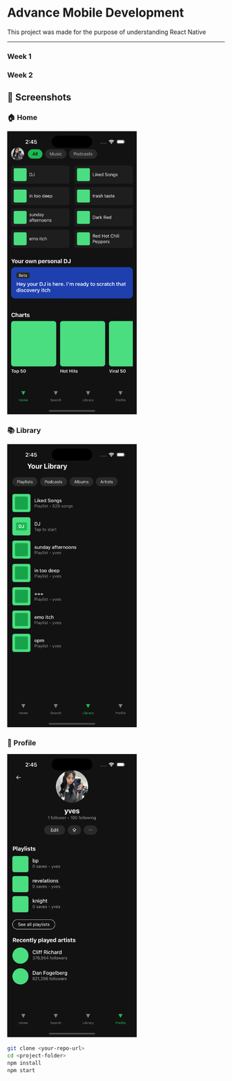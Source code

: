# Advance Mobile Development

This project was made for the purpose of understanding React Native

---

### **Week 1**



### **Week 2**

## 📸 Screenshots

<h3>🏠 Home</h3>
<img src="src/assets/Screenshots/Home.png" width="300"/>

<h3>📚 Library</h3>
<img src="src/assets/screenshots/Library.png" width="300"/>

<h3>👤 Profile</h3>
<img src="src/assets/screenshots/Profile.png" width="300"/>



```bash
git clone <your-repo-url>
cd <project-folder>
npm install
npm start

